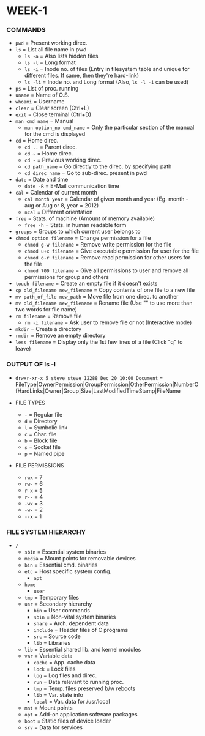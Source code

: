 # WEEK-1

### COMMANDS

- `pwd`  = Present working direc.
- `ls` = List all file name in pwd
	* `ls -a` = Also lists hidden files
	* `ls -l` = Long format
	* `ls -i` = Inode no. of files (Entry in filesystem table and unique for different files. If same, then they're hard-link)
	* `ls -li` = Inode no. and Long format (Also, `ls -l -i` can be used)
- `ps` = List of proc. running
- `uname` = Name of O.S.
- `whoami` = Username
- `clear` = Clear screen (Ctrl+L)
- `exit` = Close terminal (Ctrl+D)
- `man cmd_name` = Manual
	* `man option_no cmd_name` = Only the particular section of the manual for the cmd is displayed
- `cd` = Home direc.
	* `cd ..` = Parent direc.
	* `cd ~` = Home direc.
	* `cd -` = Previous working direc.
	* `cd path_name` = Go directly to the direc. by specifying path
	* `cd direc_name` = Go to sub-direc. present in pwd
- `date` = Date and time
	* `date -R` = E-Mail communication time
- `cal` = Calendar of current month
	* `cal month year` = Calendar of given month and year (Eg. month - aug or Aug or 8, year = 2012)
	* `ncal` = Different orientation
- `free` = Stats. of machine (Amount of memory available)
	* `free -h` = Stats. in human readable form
- `groups` = Groups to which current user belongs to
- `chmod option filename` = Change permission for a file
	* `chmod g-w filename` = Remove write permission for the file
	* `chmod u+x filename` = Give executable permission for user for the file
	* `chmod o-r filename` = Remove read permission for other users for the file
	* `chmod 700 filename` = Give all permissions to user and remove all permissions for group and others
- `touch filename` = Create an empty file if it doesn't exists
- `cp old_filename new_filename` = Copy contents of one file to a new file
- `mv path_of_file new_path` = Move file from one direc. to another
- `mv old_filename new_filename` = Rename file (Use "" to use more than two words for file name)
- `rm filename` = Remove file
	* `rm -i filename` = Ask user to remove file or not (Interactive  mode)
- `mkdir` = Create a directory
- `rmdir` = Remove an empty directory
- `less filename` = Display only the 1st few lines of a file (Click "q" to leave)



### OUTPUT OF ls -l

- `drwxr-xr-x 5 steve steve 12288 Dec 20 10:00 Document` = FileType|OwnerPermission|GroupPermission|OtherPermission|NumberOfHardLinks|Owner|Group|Size|LastModifiedTimeStamp|FileName 

- FILE TYPES
	* `-` = Regular file
	* `d` = Directory
	* `l` = Symbolic link
	* `c` = Char. file
	* `b` = Block file
	* `s` = Socket file
	* `p` = Named pipe

- FILE PERMISSIONS
	* `rwx` = 7
	* `rw-` = 6
	* `r-x` = 5
	* `r--` = 4
	* `-wx` = 3
	* `-w-` = 2
	* `--x` = 1




### FILE SYSTEM HIERARCHY

- `/`
	* `sbin` = Essential system binaries
	* `media` = Mount points for removable devices
	* `bin` = Essential cmd. binaries
	* `etc` = Host specific system config.
		* `apt`
	* `home`
		* `user`
	* `tmp` = Temporary files
	* `usr` = Secondary hierarchy
		* `bin` = User commands
		* `sbin` = Non-vital system binaries
		* `share` = Arch. dependent data
		* `include` = Header files of C programs
		* `src` = Source code
		* `lib` = Libraries
	* `lib` = Essential shared lib. and kernel modules
	* `var` = Variable data
		* `cache` = App. cache data
		* `lock` = Lock files
		* `log` = Log files and direc.
		* `run` = Data relevant to running proc.
		* `tmp` = Temp. files preserved b/w reboots
		* `lib` = Var. state info
		* `local` = Var. data for /usr/local
	* `mnt`  = Mount points
	* `opt` = Add-on application software packages
	* `boot` = Static files of device loader
	* `srv` = Data for services

